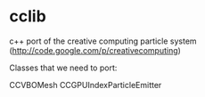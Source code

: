 cclib
=====

c++ port of the creative computing particle system (http://code.google.com/p/creativecomputing)


Classes that we need to port:

CCVBOMesh
CCGPUIndexParticleEmitter



